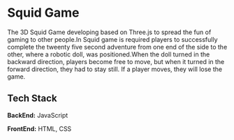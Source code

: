 # Squid Game

The 3D Squid Game developing based on Three.js to spread the fun of gaming to other people.In Squid game is  required players to successfully complete the tweenty five second adventure from one end of the side to the other, where  a robotic doll, was positioned.When the doll turned in the backward direction, players
become free to move, but when it turned in the forward
direction, they had to stay still. If a player moves, they will
lose the game.

## Tech Stack

**BackEnd:** JavaScript

**FrontEnd:** HTML, CSS

